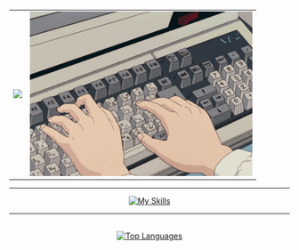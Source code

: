 <table>
  <tr>
    <td>
      <img src="https://readme-typing-svg.herokuapp.com/?font=Roboto&size=30&center=true&vCenter=true&width=600&color=808080&height=100&duration=2000&lines=Matías+Corpu;+Estudiante+de+Ingeniería+en+Informática" />
    </td>
    <td>
      <img src="typing.gif" style="width:400px;">
    </td>
  </tr>
</table>

<hr/>

<!-- <div>

  * 📫  Contact me at:
      * ✉️  Email: <a href="mailto:corpumatiasariel@gmail.com" target="_blank">corpumatiasariel@gmail.com</a>
      * 📱  LinkedIn: <a href="https://www.linkedin.com/in/matías-corpu-490021304/" target="_blank">Matías Corpu</a>
  * 🖥️  Check out my portfolio: <a href="http://matiascorpu.com" target="_blank">matiasCorpu.com</a>

</div> -->


<div align="center">

  [![My Skills](https://skillicons.dev/icons?i=c,js,html,css,react,tailwind,git,github,vscode)](https://skillicons.dev)

  <!-- falta el icono de Microsoft SQL Server -->
</div>

<hr/>

<div align = "center">
  <br>
  <a href="https://github.com/MatiasCorpu">
      <img src="https://github-readme-stats.vercel.app/api/top-langs/?username=MatiasCorpu&langs_count=10&layout=compact&title_color=10b981&size_weight=0.5&count_weight=0.5&text_color=ffffff&icon_color=14b8a6&bg_color=000000&hide_border=true&locale=en&custom_title=Top%20%Languages" alt="Top Languages" width=400 />
  </a>
</div>
